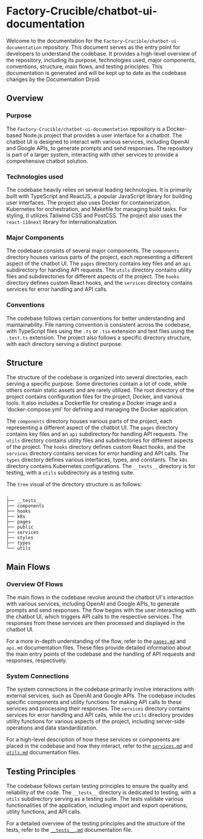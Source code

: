 
# Factory-Crucible/chatbot-ui-documentation

Welcome to the documentation for the `Factory-Crucible/chatbot-ui-documentation` repository. This document serves as the entry point for developers to understand the codebase. It provides a high-level overview of the repository, including its purpose, technologies used, major components, conventions, structure, main flows, and testing principles. This documentation is generated and will be kept up to date as the codebase changes by the Documentation Droid.

## Overview

### Purpose

The `Factory-Crucible/chatbot-ui-documentation` repository is a Docker-based Node.js project that provides a user interface for a chatbot. The chatbot UI is designed to interact with various services, including OpenAI and Google APIs, to generate prompts and send responses. The repository is part of a larger system, interacting with other services to provide a comprehensive chatbot solution.

### Technologies used

The codebase heavily relies on several leading technologies. It is primarily built with TypeScript and ReactJS, a popular JavaScript library for building user interfaces. The project also uses Docker for containerization, Kubernetes for orchestration, and Makefile for managing build tasks. For styling, it utilizes Tailwind CSS and PostCSS. The project also uses the `react-i18next` library for internationalization.

### Major Components

The codebase consists of several major components. The `components` directory houses various parts of the project, each representing a different aspect of the chatbot UI. The `pages` directory contains key files and an `api` subdirectory for handling API requests. The `utils` directory contains utility files and subdirectories for different aspects of the project. The `hooks` directory defines custom React hooks, and the `services` directory contains services for error handling and API calls.

### Conventions

The codebase follows certain conventions for better understanding and maintainability. File naming convention is consistent across the codebase, with TypeScript files using the `.ts` or `.tsx` extension and test files using the `.test.ts` extension. The project also follows a specific directory structure, with each directory serving a distinct purpose.

## Structure

The structure of the codebase is organized into several directories, each serving a specific purpose. Some directories contain a lot of code, while others contain static assets and are rarely utilized. The root directory of the project contains configuration files for the project, Docker, and various tools. It also includes a Dockerfile for creating a Docker image and a 'docker-compose.yml' for defining and managing the Docker application.

The `components` directory houses various parts of the project, each representing a different aspect of the chatbot UI. The `pages` directory contains key files and an `api` subdirectory for handling API requests. The `utils` directory contains utility files and subdirectories for different aspects of the project. The `hooks` directory defines custom React hooks, and the `services` directory contains services for error handling and API calls. The `types` directory defines various interfaces, types, and constants. The `k8s` directory contains Kubernetes configurations. The `__tests__` directory is for testing, with a `utils` subdirectory as a testing suite.

The `tree` visual of the directory structure is as follows:

```
.
├── __tests__
├── components
├── hooks
├── k8s
├── pages
├── public
├── services
├── styles
├── types
└── utils
```

## Main Flows

### Overview Of Flows

The main flows in the codebase revolve around the chatbot UI's interaction with various services, including OpenAI and Google APIs, to generate prompts and send responses. The flow begins with the user interacting with the chatbot UI, which triggers API calls to the respective services. The responses from these services are then processed and displayed in the chatbot UI.

For a more in-depth understanding of the flow, refer to the [`pages.md`](./pages.md) and `api.md` documentation files. These files provide detailed information about the main entry points of the codebase and the handling of API requests and responses, respectively.

### System Connections

The system connections in the codebase primarily involve interactions with external services, such as OpenAI and Google APIs. The codebase includes specific components and utility functions for making API calls to these services and processing their responses. The `services` directory contains services for error handling and API calls, while the `utils` directory provides utility functions for various aspects of the project, including server-side operations and data standardization.

For a high-level description of how these services or components are placed in the codebase and how they interact, refer to the [`services.md`](./services.md) and [`utils.md`](./utils.md) documentation files.

## Testing Principles

The codebase follows certain testing principles to ensure the quality and reliability of the code. The `__tests__` directory is dedicated to testing, with a `utils` subdirectory serving as a testing suite. The tests validate various functionalities of the application, including import and export operations, utility functions, and API calls.

For a detailed overview of the testing principles and the structure of the tests, refer to the [`__tests__.md`](./__tests__.md) documentation file.
